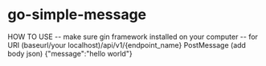 # go-simple-message
HOW TO USE
-- make sure gin framework installed on your computer
-- for URI (baseurl/your localhost)/api/v1/{endpoint_name}
PostMessage (add body json) {"message":"hello world"}
